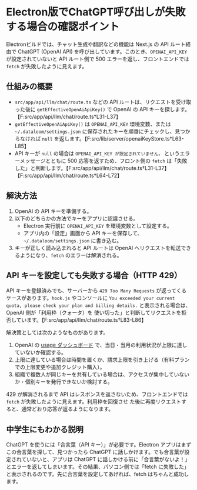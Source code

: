 # Electron版でChatGPT呼び出しが失敗する場合の確認ポイント

Electronビルドでは、チャット生成や翻訳などの機能は Next.js の API ルート経由で ChatGPT (OpenAI API) を呼び出しています。このとき、`OPENAI_API_KEY` が設定されていないと API ルート側で 500 エラーを返し、フロントエンドでは `fetch` が失敗したように見えます。

## 仕組みの概要

- `src/app/api/llm/chat/route.ts` などの API ルートは、リクエストを受け取った後に `getEffectiveOpenAiApiKey()` で OpenAI の API キーを探します。【F:src/app/api/llm/chat/route.ts†L31-L37】
- `getEffectiveOpenAiApiKey()` は `OPENAI_API_KEY` 環境変数、または `~/.dataloom/settings.json` に保存されたキーを順番にチェックし、見つからなければ `null` を返します。【F:src/lib/server/openaiKeyStore.ts†L63-L85】
- API キーが `null` の場合は `OPENAI_API_KEY が設定されていません。` というエラーメッセージとともに 500 応答を返すため、フロント側の `fetch` は「失敗した」と判断します。【F:src/app/api/llm/chat/route.ts†L31-L37】【F:src/app/api/llm/chat/route.ts†L64-L72】

## 解決方法

1. OpenAI の API キーを準備する。
2. 以下のどちらかの方法でキーをアプリに認識させる。
   - Electron 実行前に `OPENAI_API_KEY` を環境変数として設定する。
   - アプリ内の「設定」画面から API キーを保存して、`~/.dataloom/settings.json` に書き込む。
3. キーが正しく読み込まれると API ルートは OpenAI へリクエストを転送できるようになり、`fetch` のエラーは解消される。

## API キーを設定しても失敗する場合（HTTP 429）

API キーを登録済みでも、サーバーから `429 Too Many Requests` が返ってくるケースがあります。`hook.js` やコンソールに
`You exceeded your current quota, please check your plan and billing details.` と表示される場合は、OpenAI 側が「利用枠（クォータ）を
使い切った」と判断してリクエストを拒否しています。【F:src/app/api/llm/chat/route.ts†L83-L86】

解決策としては次のようなものがあります。

1. OpenAI の [usage ダッシュボード](https://platform.openai.com/usage) で、当日・当月の利用状況が上限に達していないか確認する。
2. 上限に達している場合は時間を置くか、請求上限を引き上げる（有料プランでの上限変更や追加クレジット購入）。
3. 組織で複数人が同じキーを共有している場合は、アクセスが集中していないか・個別キーを発行できないか検討する。

429 が解消されるまで API はレスポンスを返さないため、フロントエンドでは `fetch` が失敗したように見えます。利用枠を回復させ
た後に再度リクエストすると、通常どおり応答が返るようになります。

## 中学生にもわかる説明

ChatGPT を使うには「合言葉（API キー）」が必要です。Electron アプリはまずこの合言葉を探して、見つかったら ChatGPT に話しかけます。でも合言葉が設定されていないと、アプリは ChatGPT に話しかける前に「合言葉がないよ！」とエラーを返してしまいます。その結果、パソコン側では「fetch に失敗した」と表示されるのです。先に合言葉を設定してあげれば、fetch はちゃんと成功します。
